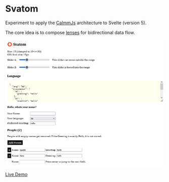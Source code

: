 # Svatom

Experiment to apply the [CalmmJs](https://github.com/calmm-js/documentation/blob/master/introduction-to-calmm.md) architecture to Svelte (version 5).

The core idea is to compose [lenses](https://github.com/calmm-js/partial.lenses) for bidirectional data flow.

![Screenshot](./preview.png)

[Live Demo](https://static.laszlokorte.de/svatom)